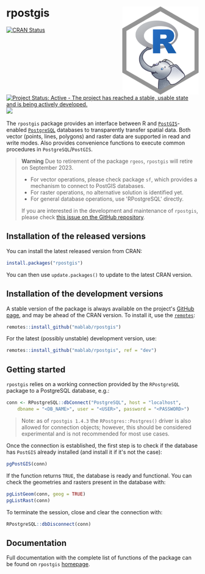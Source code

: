 # rpostgis <img src="man/figures/rpostgis-1024-white.png" align="right" width="200px"/>

<!-- badges: start -->
[![CRAN Status](http://www.r-pkg.org/badges/version/rpostgis)](https://CRAN.R-project.org/package=rpostgis)
[![Project Status: Active - The project has reached a stable, usable state and is being actively developed.](http://www.repostatus.org/badges/latest/active.svg)](http://www.repostatus.org/#active)
![](https://cranlogs.r-pkg.org/badges/rpostgis)
<!-- badges: end -->

The `rpostgis` package provides an interface between R and
[`PostGIS`](https://postgis.net/)-enabled
[`PostgreSQL`](https://postgresql.org/) databases to transparently
transfer spatial data. Both vector (points, lines, polygons) and
raster data are supported in read and write modes. Also provides
convenience functions to execute common procedures in
`PostgreSQL`/`PostGIS`.

> **Warning** 
> Due to retirement of the package `rgeos`, `rpostgis` will retire on September
> 2023.
> 
>  * For vector operations, please check package `sf`, which provides a mechanism
>    to connect to PostGIS databases.
>  * For raster operations, no alternative solution is identified yet.
>  * For general database operations, use 'RPostgreSQL' directly.
>
> If you are interested in the development and maintenance of `rpostgis`, please
> check [this issue on the GitHub
> repository](https://github.com/mablab/rpostgis/issues/28).

## Installation of the released versions

You can install the latest released version from CRAN:

```r
install.packages("rpostgis")
```

You can then use `update.packages()` to update to the latest CRAN
version.


## Installation of the development versions

A stable version of the package is always available on the project's
[GitHub page](https://github.com/mablab/rpostgis), and may be ahead of
the CRAN version. To install it, use the
[`remotes`](https://CRAN.R-project.org/package=remotes):

```r
remotes::install_github("mablab/rpostgis")
```
    
For the latest (possibly unstable) development version, use:

```r
remotes::install_github("mablab/rpostgis", ref = "dev")
```


## Getting started

`rpostgis` relies on a working connection provided by the
`RPostgreSQL` package to a PostgreSQL database, e.g.:

```r
conn <- RPostgreSQL::dbConnect("PostgreSQL", host = "localhost",
    dbname = "<DB_NAME>", user = "<USER>", password = "<PASSWORD>")
```
        
> Note: as of `rpostgis 1.4.3` the `RPostgres::Postgres()` driver is also
> allowed for connection objects; however, this should be considered
> experimental and is not recommended for most use cases.

Once the connection is established, the first step is to check if the
database has `PostGIS` already installed (and install it if it's not
the case):

```r
pgPostGIS(conn)
```

If the function returns `TRUE`, the database is ready and functional.
You can check the geometries and rasters present in the database with:

```r
pgListGeom(conn, geog = TRUE)
pgListRast(conn)
```

To terminate the session, close and clear the connection with:

```r
RPostgreSQL::dbDisconnect(conn)
```


## Documentation

Full documentation with the complete list of functions of the package
can be found on `rpostgis` [homepage](https://mablab.org/rpostgis/).
